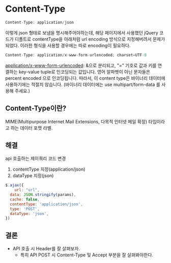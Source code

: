# Content-Type

```jsx
Content-Type: application/json
```

이렇게 json 형태로 보냄을 명시해주어야하는데, 해당 페이지에서 사용했던 jQuery 코드가 디폴트로 contentType을 아래처럼 url encoding 방식으로 지정해버려서 문제가 되었다. 이러한 형식을 사용할 경우에는 따로 encoding이 필요하다.

```jsx
Content-Type: application/x-www-form-urlencoded; charset=UTF-8
```

[application/x-www-form-urlencoded](https://developer.mozilla.org/ko/docs/Web/HTTP/Methods/POST): &으로 분리되고, "=" 기호로 값과 키를 연결하는 key-value tuple로 인코딩되는 값입니다. 영어 알파벳이 아닌 문자들은 percent encoded 으로 인코딩됩니다. 따라서, 이 content type은 바이너리 데이터에 사용하기에는 적절치 않습니다. (바이너리 데이터에는 use multipart/form-data 를 사용해 주세요.)

## Content-Type이란?

MIME(Multipurpose Internet Mail Extensions, 다목적 인터넷 메일 확장) 타입이라고 하는 데이터 포맷 라벨.

## 해결

api 호출하는 제이쿼리 코드 변경

1. contentType 지정(application/json)
2. dataType 지정(json)

```jsx
$.ajax({
	url: "url",
  data: JSON.stringify(params),
  cache: false,
  contentType: 'application/json',
  type: 'POST',
  dataType: 'json',
})
```

## 결론

- API 호출 시 Header를 잘 살펴보자.
  - 특히 API POST 시 Content-Type 및 Accept 부분을 잘 살펴봐야한다.